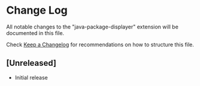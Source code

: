 # Change Log
All notable changes to the "java-package-displayer" extension will be documented in this file.

Check [Keep a Changelog](http://keepachangelog.com/) for recommendations on how to structure this file.

## [Unreleased]
- Initial release